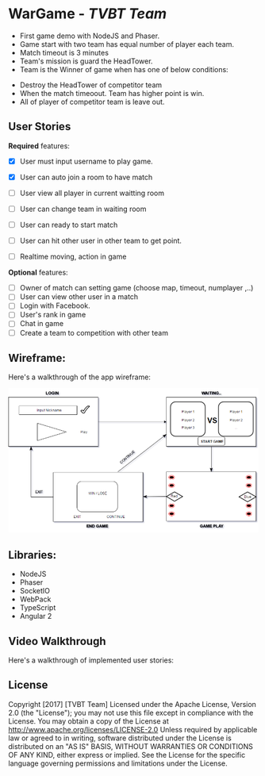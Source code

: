 # WarGame - *TVBT Team*
 - First game demo with NodeJS and Phaser.
 - Game start with two team has equal number of player each team.
 - Match timeout is 3 minutes
 - Team's mission is guard the HeadTower.
 - Team is the Winner of game when has one of below conditions:
  + Destroy the HeadTower of competitor team
  + When the match timeoout. Team has higher point is win.
  + All of player of competitor team is leave out.

## User Stories
**Required** features:
- [x] User must input username to play game.
- [x] User can auto join a room to have match
- [ ] User view all player in current waitting room
- [ ] User can change team in waiting room
- [ ] User can ready to start match
- [ ] User can hit other user in other team to get point.
- [ ] Realtime moving, action in game


**Optional** features:
- [ ] Owner of match can setting game (choose map, timeout, numplayer ,..)
- [ ] User can view other user in a match
- [ ] Login with Facebook.
- [ ] User's rank in game
- [ ] Chat in game
- [ ] Create a team to competition with other team

## Wireframe:

Here's a walkthrough of the app wireframe:

<img src='https://github.com/TVBT/WarGame/blob/master/docs/flow.png' title='Wireframe Walkthrough' width='' alt='Wireframe Walkthrough' />


## Libraries:
- NodeJS
- Phaser
- SocketIO
- WebPack
- TypeScript
- Angular 2


## Video Walkthrough

Here's a walkthrough of implemented user stories:




## License
Copyright [2017] [TVBT Team]
Licensed under the Apache License, Version 2.0 (the "License");
you may not use this file except in compliance with the License.
You may obtain a copy of the License at
http://www.apache.org/licenses/LICENSE-2.0
Unless required by applicable law or agreed to in writing, software
distributed under the License is distributed on an "AS IS" BASIS,
WITHOUT WARRANTIES OR CONDITIONS OF ANY KIND, either express or implied.
See the License for the specific language governing permissions and
limitations under the License.
